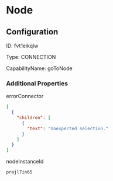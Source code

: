 # Node
## Configuration
ID:  fvt1eikqlw

Type: CONNECTION 

CapabilityName: goToNode






### Additional Properties
errorConnector
```json 
[
  {
    "children": [
      {
        "text": "Unexpected selection."
      }
    ]
  }
]
```


nodeInstanceId
```string 
prajl7in65
```




